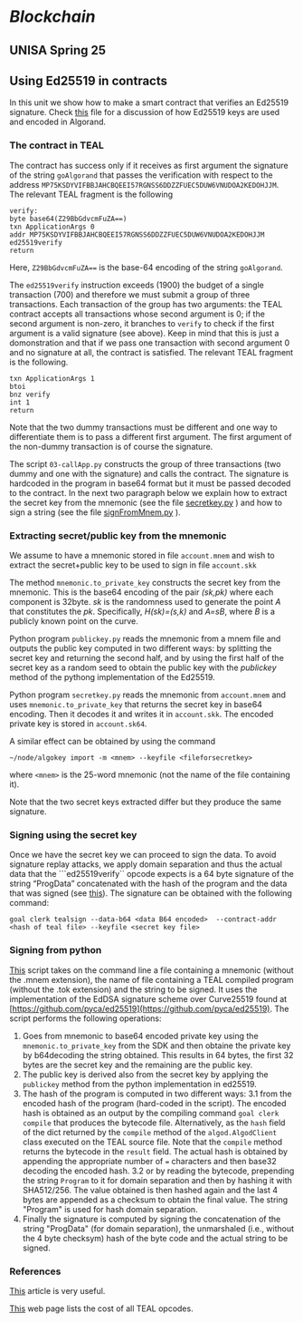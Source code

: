# *Blockchain*
## UNISA Spring 25 ##

## Using Ed25519 in contracts

In this unit we show how to make a smart contract that verifies an
Ed25519 signature. 
Check [this](./ExploringKeys.md) file for a discussion of how Ed25519 keys are used and encoded in Algorand.

### The contract in TEAL
The contract has success only if it receives as first argument the signature of the string `goAlgorand` that passes the verification with respect to the address `MP75KSDYVIFBBJAHCBQEEI57RGNSS6DDZZFUEC5DUW6VNUDOA2KEDOHJJM`.
The relevant TEAL fragment is the following

```
verify:
byte base64(Z29BbGdvcmFuZA==)
txn ApplicationArgs 0
addr MP75KSDYVIFBBJAHCBQEEI57RGNSS6DDZZFUEC5DUW6VNUDOA2KEDOHJJM
ed25519verify
return
```
Here, `Z29BbGdvcmFuZA==` is the base-64 encoding of the string `goAlgorand`.

The `ed25519verify` instruction exceeds (1900) the budget of a single transaction (700) and therefore we must submit a group of three transactions. Each transaction of the group has two arguments: the TEAL contract accepts all transactions whose second argument is 0; 
if the second argument is non-zero, it branches to `verify`  to check if the first argument is a valid signature (see above). Keep in mind that this is just a domonstration and that if we pass one transaction with second argument 0 and no signature at all, the contract is satisfied. 
The relevant TEAL fragment is the following.
```
txn ApplicationArgs 1
btoi
bnz verify
int 1
return 
```
Note that the two dummy transactions must be different and one way to differentiate them is to pass a different first argument. The first argument of the non-dummy transaction is of course the signature.

The script `03-callApp.py` constructs the group of three transactions (two dummy and one with the signature) and calls the contract. The signature is hardcoded in the program in base64 format but it must be passed decoded to the contract. 
In the next two paragraph below we explain how to extract the secret key from the mnemonic (see the file [secretkey.py](./secretkey.py) ) and how to sign a string (see the file [signFromMnem.py](signFromMnem.py) ).


### Extracting secret/public key from the mnemonic
We assume to have a mnemonic stored in file ```account.mnem``` and
wish to extract the secret+public key to be used to sign in file ```account.skk```

The method ```mnemonic.to_private_key``` constructs the secret key from the mnemonic.
This is the base64 encoding of the pair *(sk,pk)* where each component is 32byte.
*sk* is the randomness used to generate the point *A* that constitutes the *pk*.
Specifically, *H(sk)=(s,k)* and *A=sB*, where *B* is a publicly known point on the curve.

Python program ```publickey.py``` reads the mnemonic from a mnem file and outputs the public key
computed in two different ways: by splitting the secret key and returning the second half, 
and by using the first half of the secret key as a random seed to obtain the public key with
the *publickey* method of the pythong implementation of the Ed25519.

Python program ```secretkey.py``` reads the mnemonic from 
```account.mnem``` and uses ```mnemonic.to_private_key``` that returns
the secret key in base64 encoding.  Then it decodes it and writes it in
```account.skk```. The encoded private key is stored in ```account.sk64```.

A similar effect can be obtained by using the command

```~/node/algokey import -m <mnem> --keyfile <fileforsecretkey>```

where ```<mnem>``` is the 25-word mnemonic (not the name of the file containing it).

Note that the two secret keys extracted differ but they produce the same signature.
<Discussion to be added>


### Signing using the secret key
Once we have the secret key we can proceed to sign the data.
To avoid signature replay attacks, we apply domain separation and thus the actual data that the ```ed25519verify`` opcode expects is 
a 64 byte signature of the string “ProgData” concatenated with the hash of the program and the data that was signed (see [this](https://developer.algorand.org/articles/verify-signatures-and-signed-data-within-algorand-smart-contracts/)). 
The signature can be obtained with the following command:

```goal clerk tealsign --data-b64 <data B64 encoded>  --contract-addr <hash of teal file> --keyfile <secret key file>```

### Signing from python
[This](./signFromMnem.py) script takes on the command line a file containing a mnemonic (without the .mnem extension), the name of file containing a TEAL compiled program (without the .tok extension) and the string to be signed. It uses the implementation of the EdDSA signature scheme over Curve25519 found at [https://github.com/pyca/ed25519](https://github.com/pyca/ed25519).
The script performs the following operations:

1. Goes from mnemonic to base64 encoded private key using the ```mnemonic.to_private_key``` from the SDK and then obtaine the private key by b64decoding the string obtained. This results in 64 bytes, the first 32 bytes are the secret key and the remaining are the public key.
2. The public key is derived also from the secret key by applying the ```publickey``` method from the python implementation in ed25519.
3. The hash of the program is computed in two different ways: 
3.1 from the encoded hash of the program (hard-coded in the script). 
The encoded hash is obtained as an output by the compiling command ```goal clerk compile``` that produces the bytecode file. 
Alternatively, as the ```hash``` field of the dict returned by the ```compile``` method of the  ```algod.AlgodClient``` class executed on the TEAL source file. 
Note that the ```compile``` method returns the bytecode in the ```result``` field.
The actual hash is obtained by appending the appropriate number of `=` characters and then base32 decoding the encoded hash.
3.2 or by reading the bytecode, prepending the string ```Program``` to it for domain separation and then by hashing it with SHA512/256. The value obtained is then hashed again and the last 4 bytes are appended as a checksum
to obtain the final value.
The string "Program" is used for hash domain separation.
4. Finally the signature is computed by signing the concatenation of the string "ProgData" (for domain separation), the unmarshaled (i.e., without the 4 byte checksym) hash of the byte code and the actual string to be signed.

### References
[This](https://developer.algorand.org/articles/verify-signatures-and-signed-data-within-algorand-smart-contracts/) article is very useful.

[This](https://developer.algorand.org/docs/get-details/dapps/avm/teal/opcodes/v10/) web page lists the cost of all TEAL opcodes.
